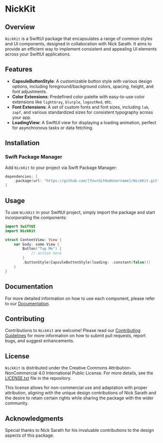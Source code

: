 # NickKit

## Overview
`NickKit` is a SwiftUI package that encapsulates a range of common styles and UI components, designed in collaboration with Nick Sarath. It aims to provide an efficient way to implement consistent and appealing UI elements across your SwiftUI applications.

## Features
- **CapsuleButtonStyle**: A customizable button style with various design options, including foreground/background colors, spacing, height, and font adjustments.
- **Color Extensions**: Predefined color palette with easy-to-use color extensions like `lightGray`, `blurple`, `logoutRed`, etc.
- **Font Extensions**: A set of custom fonts and font sizes, including `lab`, `zapf`, and various standardized sizes for consistent typography across your app.
- **LoadingView**: A SwiftUI view for displaying a loading animation, perfect for asynchronous tasks or data fetching.

## Installation
### Swift Package Manager
Add `NickKit` to your project via Swift Package Manager:

```swift
dependencies: [
    .package(url: "https://github.com/[YourGitHubUsername]/NickKit.git", from: "1.0.0")
]
```

## Usage
To use `NickKit` in your SwiftUI project, simply import the package and start incorporating the components:

```swift
import SwiftUI
import NickKit

struct ContentView: View {
    var body: some View {
        Button("Tap Me") {
        	// action here
        }
        .buttonStyle(CapsuleButtonStyle(loading: .constant(false)))
    }
}
```

## Documentation
For more detailed information on how to use each component, please refer to our [Documentation](#).

## Contributing
Contributions to `NickKit` are welcome! Please read our [Contributing Guidelines](#) for more information on how to submit pull requests, report bugs, and suggest enhancements.

## License
`NickKit` is distributed under the Creative Commons Attribution-NonCommercial 4.0 International Public License. For more details, see the [LICENSE.txt](LICENSE.txt) file in the repository.

This license allows for non-commercial use and adaptation with proper attribution, aligning with the unique design contributions of Nick Sarath and the desire to retain certain rights while sharing the package with the wider community.

## Acknowledgments
Special thanks to Nick Sarath for his invaluable contributions to the design aspects of this package.
